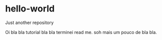 # hello-world
Just another repository

Oi bla bla tutorial bla bla terminei read me.
soh mais um pouco de bla bla.
